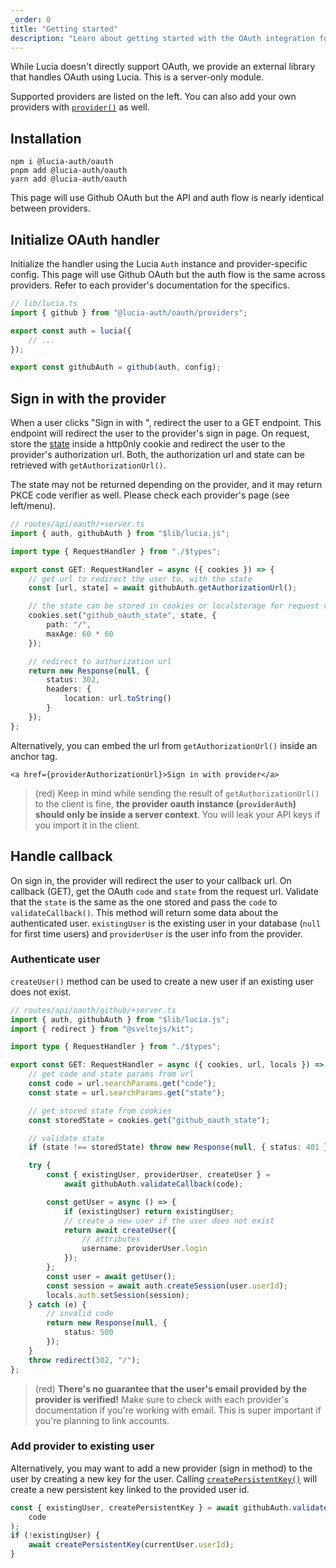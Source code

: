 ```yaml
---
_order: 0
title: "Getting started"
description: "Learn about getting started with the OAuth integration for Lucia"
---
```


While Lucia doesn't directly support OAuth, we provide an external library that handles OAuth using Lucia. This is a server-only module.

Supported providers are listed on the left. You can also add your own providers with [`provider()`](/reference/oauth/lucia-auth-oauth#provider) as well.

## Installation

```
npm i @lucia-auth/oauth
pnpm add @lucia-auth/oauth
yarn add @lucia-auth/oauth
```

This page will use Github OAuth but the API and auth flow is nearly identical between providers.

## Initialize OAuth handler

Initialize the handler using the Lucia `Auth` instance and provider-specific config. This page will use Github OAuth but the auth flow is the same across providers. Refer to each provider's documentation for the specifics.

```ts
// lib/lucia.ts
import { github } from "@lucia-auth/oauth/providers";

export const auth = lucia({
	// ...
});

export const githubAuth = github(auth, config);
```

## Sign in with the provider

When a user clicks "Sign in with <provider>", redirect the user to a GET endpoint. This endpoint will redirect the user to the provider's sign in page. On request, store the [state](https://www.rfc-editor.org/rfc/rfc6749#section-4.1.1) inside a http0nly cookie and redirect the user to the provider's authorization url. Both, the authorization url and state can be retrieved with `getAuthorizationUrl()`.

The state may not be returned depending on the provider, and it may return PKCE code verifier as well. Please check each provider's page (see left/menu).

```ts
// routes/api/oauth/+server.ts
import { auth, githubAuth } from "$lib/lucia.js";

import type { RequestHandler } from "./$types";

export const GET: RequestHandler = async ({ cookies }) => {
	// get url to redirect the user to, with the state
	const [url, state] = await githubAuth.getAuthorizationUrl();

	// the state can be stored in cookies or localstorage for request validation on callback
	cookies.set("github_oauth_state", state, {
		path: "/",
		maxAge: 60 * 60
	});

	// redirect to authorization url
	return new Response(null, {
		status: 302,
		headers: {
			location: url.toString()
		}
	});
};
```

Alternatively, you can embed the url from `getAuthorizationUrl()` inside an anchor tag.

```svelte
<a href={providerAuthorizationUrl}>Sign in with provider</a>
```

> (red) Keep in mind while sending the result of `getAuthorizationUrl()` to the client is fine, **the provider oauth instance (`providerAuth`) should only be inside a server context**. You will leak your API keys if you import it in the client.

## Handle callback

On sign in, the provider will redirect the user to your callback url. On callback (GET), get the OAuth `code` and `state` from the request url. Validate that the `state` is the same as the one stored and pass the `code` to `validateCallback()`. This method will return some data about the authenticated user. `existingUser` is the existing user in your database (`null` for first time users) and `providerUser` is the user info from the provider.

### Authenticate user

`createUser()` method can be used to create a new user if an existing user does not exist.

```ts
// routes/api/oauth/github/+server.ts
import { auth, githubAuth } from "$lib/lucia.js";
import { redirect } from "@sveltejs/kit";

import type { RequestHandler } from "./$types";

export const GET: RequestHandler = async ({ cookies, url, locals }) => {
	// get code and state params from url
	const code = url.searchParams.get("code");
	const state = url.searchParams.get("state");

	// get stored state from cookies
	const storedState = cookies.get("github_oauth_state");

	// validate state
	if (state !== storedState) throw new Response(null, { status: 401 });

	try {
		const { existingUser, providerUser, createUser } =
			await githubAuth.validateCallback(code);

		const getUser = async () => {
			if (existingUser) return existingUser;
			// create a new user if the user does not exist
			return await createUser({
				// attributes
				username: providerUser.login
			});
		};
		const user = await getUser();
		const session = await auth.createSession(user.userId);
		locals.auth.setSession(session);
	} catch (e) {
		// invalid code
		return new Response(null, {
			status: 500
		});
	}
	throw redirect(302, "/");
};
```

> (red) **There's no guarantee that the user's email provided by the provider is verified!** Make sure to check with each provider's documentation if you're working with email. This is super important if you're planning to link accounts.

### Add provider to existing user

Alternatively, you may want to add a new provider (sign in method) to the user by creating a new key for the user. Calling [`createPersistentKey()`](/reference/oauth/providersession#createpersistentkey) will create a new persistent key linked to the provided user id.

```ts
const { existingUser, createPersistentKey } = await githubAuth.validateCallback(
	code
);
if (!existingUser) {
	await createPersistentKey(currentUser.userId);
}
```
